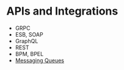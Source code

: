 # APIs and Integrations

- GRPC
- ESB, SOAP
- GraphQL
- REST
- BPM, BPEL
- [Messaging Queues](mq/MQ.md)